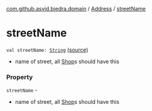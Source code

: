 [com.github.asvid.biedra.domain](../index.md) / [Address](index.md) / [streetName](./street-name.md)

# streetName

`val streetName: `[`String`](https://kotlinlang.org/api/latest/jvm/stdlib/kotlin/-string/index.html) [(source)](https://github.com/asvid/GdzieTaBiedra/tree/master/domain/src/main/java/com/github/asvid/biedra/domain/Address.kt#L12)
* name of street, all [Shop](../-shop/index.md)s should have this

### Property

`streetName` -
* name of street, all [Shop](../-shop/index.md)s should have this
